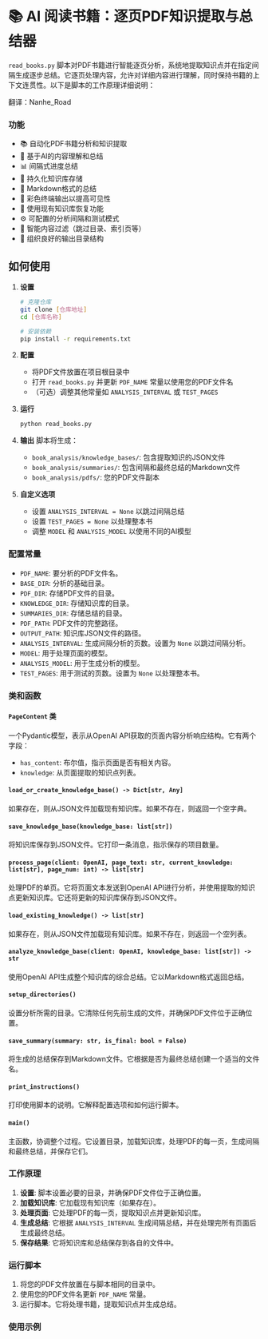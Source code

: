 # 📚 AI 阅读书籍：逐页PDF知识提取与总结器

`read_books.py` 脚本对PDF书籍进行智能逐页分析，系统地提取知识点并在指定间隔生成逐步总结。它逐页处理内容，允许对详细内容进行理解，同时保持书籍的上下文连贯性。以下是脚本的工作原理详细说明：

翻译：Nanhe_Road

### 功能

- 📚 自动化PDF书籍分析和知识提取
- 🤖 基于AI的内容理解和总结
- 📊 间隔式进度总结
- 💾 持久化知识库存储
- 📝 Markdown格式的总结
- 🎨 彩色终端输出以提高可见性
- 🔄 使用现有知识库恢复功能
- ⚙️ 可配置的分析间隔和测试模式
- 🚫 智能内容过滤（跳过目录、索引页等）
- 📂 组织良好的输出目录结构

## 如何使用

1. **设置**

   ```bash
   # 克隆仓库
   git clone [仓库地址]
   cd [仓库名称]

   # 安装依赖
   pip install -r requirements.txt
   ```
2. **配置**

   - 将PDF文件放置在项目根目录中
   - 打开 `read_books.py` 并更新 `PDF_NAME` 常量以使用您的PDF文件名
   - （可选）调整其他常量如 `ANALYSIS_INTERVAL` 或 `TEST_PAGES`
3. **运行**

   ```bash
   python read_books.py
   ```
4. **输出**
   脚本将生成：

   - `book_analysis/knowledge_bases/`: 包含提取知识的JSON文件
   - `book_analysis/summaries/`: 包含间隔和最终总结的Markdown文件
   - `book_analysis/pdfs/`: 您的PDF文件副本
5. **自定义选项**

   - 设置 `ANALYSIS_INTERVAL = None` 以跳过间隔总结
   - 设置 `TEST_PAGES = None` 以处理整本书
   - 调整 `MODEL` 和 `ANALYSIS_MODEL` 以使用不同的AI模型

### 配置常量

- `PDF_NAME`: 要分析的PDF文件名。
- `BASE_DIR`: 分析的基础目录。
- `PDF_DIR`: 存储PDF文件的目录。
- `KNOWLEDGE_DIR`: 存储知识库的目录。
- `SUMMARIES_DIR`: 存储总结的目录。
- `PDF_PATH`: PDF文件的完整路径。
- `OUTPUT_PATH`: 知识库JSON文件的路径。
- `ANALYSIS_INTERVAL`: 生成间隔分析的页数。设置为 `None` 以跳过间隔分析。
- `MODEL`: 用于处理页面的模型。
- `ANALYSIS_MODEL`: 用于生成分析的模型。
- `TEST_PAGES`: 用于测试的页数。设置为 `None` 以处理整本书。

### 类和函数

#### `PageContent` 类

一个Pydantic模型，表示从OpenAI API获取的页面内容分析响应结构。它有两个字段：

- `has_content`: 布尔值，指示页面是否有相关内容。
- `knowledge`: 从页面提取的知识点列表。

#### `load_or_create_knowledge_base() -> Dict[str, Any]`

如果存在，则从JSON文件加载现有知识库。如果不存在，则返回一个空字典。

#### `save_knowledge_base(knowledge_base: list[str])`

将知识库保存到JSON文件。它打印一条消息，指示保存的项目数量。

#### `process_page(client: OpenAI, page_text: str, current_knowledge: list[str], page_num: int) -> list[str]`

处理PDF的单页。它将页面文本发送到OpenAI API进行分析，并使用提取的知识点更新知识库。它还将更新的知识库保存到JSON文件。

#### `load_existing_knowledge() -> list[str]`

如果存在，则从JSON文件加载现有知识库。如果不存在，则返回一个空列表。

#### `analyze_knowledge_base(client: OpenAI, knowledge_base: list[str]) -> str`

使用OpenAI API生成整个知识库的综合总结。它以Markdown格式返回总结。

#### `setup_directories()`

设置分析所需的目录。它清除任何先前生成的文件，并确保PDF文件位于正确位置。

#### `save_summary(summary: str, is_final: bool = False)`

将生成的总结保存到Markdown文件。它根据是否为最终总结创建一个适当的文件名。

#### `print_instructions()`

打印使用脚本的说明。它解释配置选项和如何运行脚本。

#### `main()`

主函数，协调整个过程。它设置目录，加载知识库，处理PDF的每一页，生成间隔和最终总结，并保存它们。

### 工作原理

1. **设置**: 脚本设置必要的目录，并确保PDF文件位于正确位置。
2. **加载知识库**: 它加载现有知识库（如果存在）。
3. **处理页面**: 它处理PDF的每一页，提取知识点并更新知识库。
4. **生成总结**: 它根据 `ANALYSIS_INTERVAL` 生成间隔总结，并在处理完所有页面后生成最终总结。
5. **保存结果**: 它将知识库和总结保存到各自的文件中。

### 运行脚本

1. 将您的PDF文件放置在与脚本相同的目录中。
2. 使用您的PDF文件名更新 `PDF_NAME` 常量。
3. 运行脚本。它将处理书籍，提取知识点并生成总结。

### 使用示例
